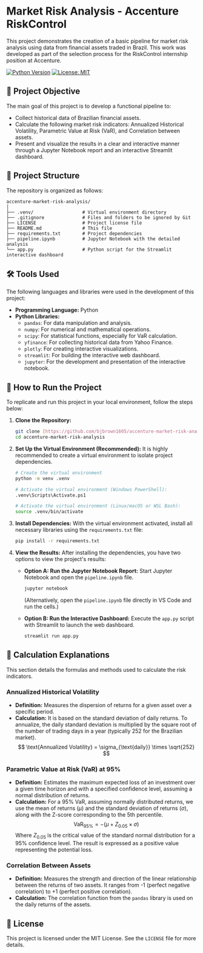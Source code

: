 # Market Risk Analysis - Accenture RiskControl

This project demonstrates the creation of a basic pipeline for market risk analysis using data from financial assets traded in Brazil. This work was developed as part of the selection process for the RiskControl internship position at Accenture.

[![Python Version](https://img.shields.io/badge/Python-3.9%2B-blue.svg)](https://www.python.org/downloads/)
[![License: MIT](https://img.shields.io/badge/License-MIT-yellow.svg)](https://opensource.org/licenses/MIT)

## 🎯 Project Objective

The main goal of this project is to develop a functional pipeline to:
* Collect historical data of Brazilian financial assets.
* Calculate the following market risk indicators: Annualized Historical Volatility, Parametric Value at Risk (VaR), and Correlation between assets.
* Present and visualize the results in a clear and interactive manner through a Jupyter Notebook report and an interactive Streamlit dashboard.

## 📂 Project Structure

The repository is organized as follows:

```
accenture-market-risk-analysis/
│
├── .venv/                  # Virtual environment directory
├── .gitignore              # Files and folders to be ignored by Git
├── LICENSE                 # Project license file
├── README.md               # This file
├── requirements.txt        # Project dependencies
├── pipeline.ipynb          # Jupyter Notebook with the detailed analysis
└── app.py                  # Python script for the Streamlit interactive dashboard
```

## 🛠️ Tools Used

The following languages and libraries were used in the development of this project:

* **Programming Language:** Python
* **Python Libraries:**
    * `pandas`: For data manipulation and analysis.
    * `numpy`: For numerical and mathematical operations.
    * `scipy`: For statistical functions, especially for VaR calculation.
    * `yfinance`: For collecting historical data from Yahoo Finance.
    * `plotly`: For creating interactive visualizations.
    * `streamlit`: For building the interactive web dashboard.
    * `jupyter`: For the development and presentation of the interactive notebook.

## 🚀 How to Run the Project

To replicate and run this project in your local environment, follow the steps below:

1.  **Clone the Repository:**
    ```bash
    git clone [https://github.com/bjbrown1605/accenture-market-risk-analysis.git](https://github.com/bjbrown1605/accenture-market-risk-analysis.git)
    cd accenture-market-risk-analysis
    ```
2.  **Set Up the Virtual Environment (Recommended):**
    It is highly recommended to create a virtual environment to isolate project dependencies.
    ```bash
    # Create the virtual environment
    python -m venv .venv

    # Activate the virtual environment (Windows PowerShell):
    .venv\Scripts\Activate.ps1
    
    # Activate the virtual environment (Linux/macOS or WSL Bash):
    source .venv/bin/activate
    ```
3.  **Install Dependencies:**
    With the virtual environment activated, install all necessary libraries using the `requirements.txt` file:
    ```bash
    pip install -r requirements.txt
    ```
4.  **View the Results:**
    After installing the dependencies, you have two options to view the project's results:

    * **Option A: Run the Jupyter Notebook Report:**
        Start Jupyter Notebook and open the `pipeline.ipynb` file.
        ```bash
        jupyter notebook
        ```
        (Alternatively, open the `pipeline.ipynb` file directly in VS Code and run the cells.)

    * **Option B: Run the Interactive Dashboard:**
        Execute the `app.py` script with Streamlit to launch the web dashboard.
        ```bash
        streamlit run app.py
        ```

## 🧮 Calculation Explanations

This section details the formulas and methods used to calculate the risk indicators.

### Annualized Historical Volatility
* **Definition:** Measures the dispersion of returns for a given asset over a specific period.
* **Calculation:** It is based on the standard deviation of daily returns. To annualize, the daily standard deviation is multiplied by the square root of the number of trading days in a year (typically 252 for the Brazilian market).
    $$
    \text{Annualized Volatility} = \sigma_{\text{daily}} \times \sqrt{252}
    $$

### Parametric Value at Risk (VaR) at 95%
* **Definition:** Estimates the maximum expected loss of an investment over a given time horizon and with a specified confidence level, assuming a normal distribution of returns.
* **Calculation:** For a 95% VaR, assuming normally distributed returns, we use the mean of returns ($\mu$) and the standard deviation of returns ($\sigma$), along with the Z-score corresponding to the 5th percentile.
    $$
    \text{VaR}_{95\%} = -(\mu + Z_{0.05} \times \sigma)
    $$
    Where $Z_{0.05}$ is the critical value of the standard normal distribution for a 95% confidence level. The result is expressed as a positive value representing the potential loss.

### Correlation Between Assets
* **Definition:** Measures the strength and direction of the linear relationship between the returns of two assets. It ranges from -1 (perfect negative correlation) to +1 (perfect positive correlation).
* **Calculation:** The correlation function from the `pandas` library is used on the daily returns of the assets.

## 📄 License

This project is licensed under the MIT License. See the `LICENSE` file for more details.
